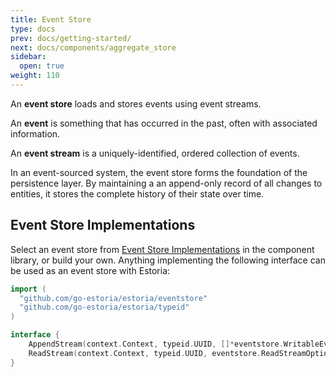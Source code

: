 ```yaml
---
title: Event Store
type: docs
prev: docs/getting-started/
next: docs/components/aggregate_store
sidebar:
  open: true
weight: 110
---
```


An **event store** loads and stores events using event streams.

An **event** is something that has occurred in the past, often with associated information.

An **event stream** is a uniquely-identified, ordered collection of events.

In an event-sourced system, the event store forms the foundation of the persistence layer. By maintaining a an append-only record of all changes to entities, it stores the complete history of their state over time.

## Event Store Implementations

Select an event store from [Event Store Implementations](../../component-library/#event-store-implementations) in the component library, or build your own. Anything implementing the following interface can be used as an event store with Estoria:

```go
import (
  "github.com/go-estoria/estoria/eventstore"
  "github.com/go-estoria/estoria/typeid"
)

interface {
    AppendStream(context.Context, typeid.UUID, []*eventstore.WritableEvent, eventstore.AppendStreamOptions) error
    ReadStream(context.Context, typeid.UUID, eventstore.ReadStreamOptions) (eventstore.StreamIterator, error)
}
```
